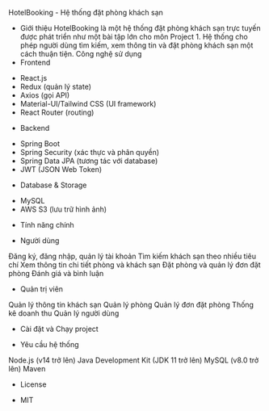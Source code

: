 HotelBooking - Hệ thống đặt phòng khách sạn
- Giới thiệu
HotelBooking là một hệ thống đặt phòng khách sạn trực tuyến được phát triển như một bài tập lớn cho môn Project 1. Hệ thống cho phép người dùng tìm kiếm, xem thông tin và đặt phòng khách sạn một cách thuận tiện.
Công nghệ sử dụng
- Frontend

* React.js
* Redux (quản lý state)
* Axios (gọi API)
* Material-UI/Tailwind CSS (UI framework)
* React Router (routing)

- Backend

* Spring Boot
* Spring Security (xác thực và phân quyền)
* Spring Data JPA (tương tác với database)
* JWT (JSON Web Token)

- Database & Storage

* MySQL
* AWS S3 (lưu trữ hình ảnh)

- Tính năng chính

* Người dùng

Đăng ký, đăng nhập, quản lý tài khoản
Tìm kiếm khách sạn theo nhiều tiêu chí
Xem thông tin chi tiết phòng và khách sạn
Đặt phòng và quản lý đơn đặt phòng
Đánh giá và bình luận


* Quản trị viên

Quản lý thông tin khách sạn
Quản lý phòng
Quản lý đơn đặt phòng
Thống kê doanh thu
Quản lý người dùng



- Cài đặt và Chạy project
* Yêu cầu hệ thống

Node.js (v14 trở lên)
Java Development Kit (JDK 11 trở lên)
MySQL (v8.0 trở lên)
Maven 
- License
* MIT
